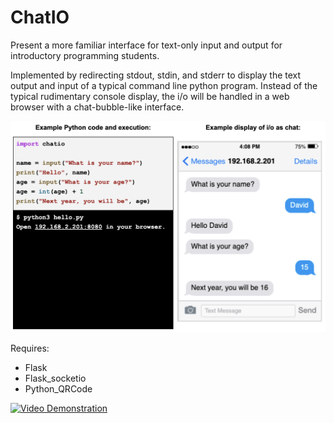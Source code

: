 # ChatIO
Present a more familiar interface for text-only input and output for introductory programming students.

Implemented by redirecting stdout, stdin, and stderr to display the text output and input of a typical command line python program.  Instead of the typical rudimentary console display, the i/o will be handled in a web browser with a chat-bubble-like interface.

![screenshot](docs/chatio_screenshot.png)

Requires:
 * Flask
 * Flask_socketio
 * Python_QRCode

[![Video Demonstration](https://img.youtube.com/vi/r4hoGDSYSS4/hqdefault.jpg)](https://youtu.be/r4hoGDSYSS4)
